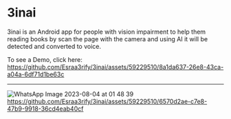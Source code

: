 # 3inai
3inai is an Android app for people with vision impairment to help them reading books by scan the page with the camera and using AI it will be detected and converted to voice.


To see a Demo, click here:
https://github.com/Esraa3rify/3inai/assets/59229510/8a1da637-26e8-43ca-a04a-6df71d1be63c


-----------------------------------------------------------------------------------------------------------------------------------------------------



![WhatsApp Image 2023-08-04 at 01 48 39](https://github.com/Esraa3rify/3inai/assets/59229510/f939331e-8c69-42dd-9e04-7c093a43636e)
https://github.com/Esraa3rify/3inai/assets/59229510/6570d2ae-c7e8-47b9-9918-36cd4eab40cf


